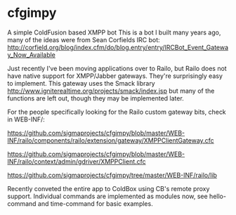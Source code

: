 cfgimpy
=======

A simple ColdFusion based XMPP bot
This is a bot I built many years ago, many of the ideas were from Sean Corfields IRC bot: http://corfield.org/blog/index.cfm/do/blog.entry/entry/IRCBot_Event_Gateway_Now_Available

Just recently I've been moving applications over to Railo, but Railo does not have native support for XMPP/Jabber gateways. They're surprisingly easy to implement. This gateway uses the Smack library http://www.igniterealtime.org/projects/smack/index.jsp but many of the functions are left out, though they may be implemented later.

For the people specifically looking for the Railo custom gateway bits, check in WEB-INF/:

https://github.com/sigmaprojects/cfgimpy/blob/master/WEB-INF/railo/components/railo/extension/gateway/XMPPClientGateway.cfc

https://github.com/sigmaprojects/cfgimpy/blob/master/WEB-INF/railo/context/admin/gdriver/XMPPClient.cfc

https://github.com/sigmaprojects/cfgimpy/tree/master/WEB-INF/railo/lib


Recently conveted the entire app to ColdBox using CB's remote proxy support.
Individual commands are implemented as modules now, see hello-command and time-command for basic examples.
